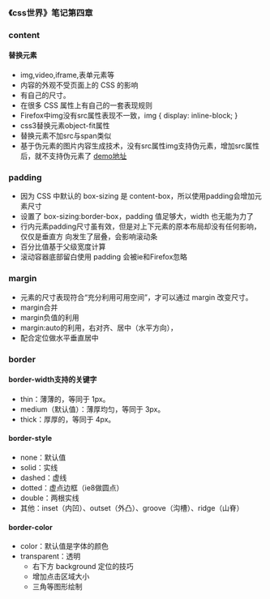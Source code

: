 ### 《css世界》笔记第四章

### content
#### 替换元素
* img,video,iframe,表单元素等
* 内容的外观不受页面上的 CSS 的影响
* 有自己的尺寸。
* 在很多 CSS 属性上有自己的一套表现规则
* Firefox中img没有src属性表现不一致，img { display: inline-block; } 
* css3替换元素object-fit属性
* 替换元素不加src与span类似
* 基于伪元素的图片内容生成技术，没有src属性img支持伪元素，增加src属性后，就不支持伪元素了
[demo地址](4-1.html)




### padding
* 因为 CSS 中默认的 box-sizing 是 content-box，所以使用padding会增加元素尺寸
* 设置了 box-sizing:border-box，padding 值足够大，width 也无能为力了
* 行内元素padding尺寸虽有效，但是对上下元素的原本布局却没有任何影响，仅仅是垂直方
             向发生了层叠，会影响滚动条
* 百分比值基于父级宽度计算
* 滚动容器底部留白使用 padding 会被ie和Firefox忽略
         
### margin
* 元素的尺寸表现符合“充分利用可用空间”，才可以通过 margin 改变尺寸。
* margin合并
* margin负值的利用
* margin:auto的利用，右对齐、居中（水平方向），
* 配合定位做水平垂直居中

### border
#### border-width支持的关键字
* thin：薄薄的，等同于 1px。
* medium（默认值）：薄厚均匀，等同于 3px。
* thick：厚厚的，等同于 4px。
#### border-style
* none：默认值
* solid：实线
* dashed：虚线
* dotted：虚点边框（ie8做圆点）
* double：两根实线
* 其他：inset（内凹）、outset（外凸）、groove（沟槽）、ridge（山脊）
#### border-color
* color：默认值是字体的颜色
* transparent：透明
    * 右下方 background 定位的技巧   
    * 增加点击区域大小
    * 三角等图形绘制
       

                 
                